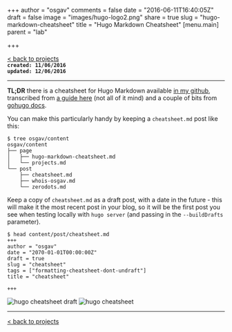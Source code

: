 +++
author = "osgav"
comments = false
date = "2016-06-11T16:40:05Z"
draft = false
image = "images/hugo-logo2.png"
share = true
slug = "hugo-markdown-cheatsheet"
title = "Hugo Markdown Cheatsheet"
[menu.main]
parent = "lab"

+++

[< back to projects](/page/projects.html)<br />
**`created: 11/06/2016`**<br />
**`updated: 12/06/2016`**

---

**TL;DR** there is a cheatsheet for Hugo Markdown available [in my github](https://raw.githubusercontent.com/osgav/osgav-source/master/content/post/cheatsheet.md), transcribed from [a guide here](https://sourceforge.net/p/hugo-generator/wiki/markdown_syntax/) (not all of it mind) and a couple of bits from [gohugo docs](https://gohugo.io/overview/introduction/).

You can make this particularly handy by keeping a `cheatsheet.md` post like this:

```
$ tree osgav/content
osgav/content
├── page
│   ├── hugo-markdown-cheatsheet.md 
│   └── projects.md
└── post
    ├── cheatsheet.md 
    ├── whois-osgav.md
    └── zerodots.md
```

Keep a copy of `cheatsheet.md` as a draft post, with a date in the future - this will make it the most recent post in your blog, so it will be the first post you see when testing locally with `hugo server` (and passing in the `--buildDrafts` parameter).

```
$ head content/post/cheatsheet.md
+++
author = "osgav"
date = "2070-01-01T00:00:00Z"
draft = true
slug = "cheatsheet"
tags = ["formatting-cheatsheet-dont-undraft"]
title = "cheatsheet"

+++
```
![hugo cheatsheet draft](/images/hugo_cheatsheet_draft.png)
![hugo cheatsheet](/images/hugo_cheatsheet.png)

---

[< back to projects](/page/projects.html)

